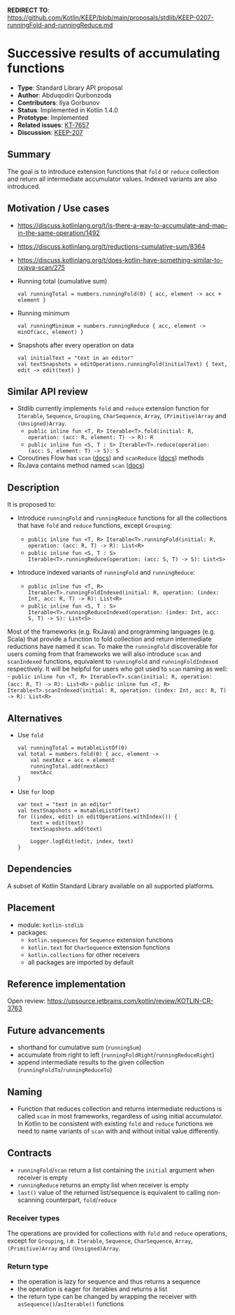**REDIRECT TO**: https://github.com/Kotlin/KEEP/blob/main/proposals/stdlib/KEEP-0207-runningFold-and-runningReduce.md

# Successive results of accumulating functions

* **Type**: Standard Library API proposal
* **Author**: Abduqodiri Qurbonzoda
* **Contributors**: Ilya Gorbunov
* **Status**: Implemented in Kotlin 1.4.0
* **Prototype**: Implemented
* **Related issues**: [KT-7657](https://youtrack.jetbrains.com/issue/KT-7657)
* **Discussion**: [KEEP-207](https://github.com/Kotlin/KEEP/issues/207)


## Summary

The goal is to introduce extension functions that `fold` or `reduce` collection and 
return all intermediate accumulator values. Indexed variants are also introduced.

## Motivation / Use cases

* https://discuss.kotlinlang.org/t/is-there-a-way-to-accumulate-and-map-in-the-same-operation/1492
* https://discuss.kotlinlang.org/t/reductions-cumulative-sum/8364
* https://discuss.kotlinlang.org/t/does-kotlin-have-something-similar-to-rxjava-scan/275

* Running total (cumulative sum)
    ```
    val runningTotal = numbers.runningFold(0) { acc, element -> acc + element }
    ```
* Running minimum
    ```
    val runningMinimum = numbers.runningReduce { acc, element -> minOf(acc, element) }
    ```
* Snapshots after every operation on data
    ```
    val initialText = "text in an editor"
    val textSnapshots = editOperations.runningFold(initialText) { text, edit -> edit(text) }
    ```

## Similar API review

* Stdlib currently implements `fold` and `reduce` extension function for `Iterable`, `Sequence`, `Grouping`, 
`CharSequence`, `Array`, `(Primitive)Array` and `(Unsigned)Array`.
    - `public inline fun <T, R> Iterable<T>.fold(initial: R, operation: (acc: R, element: T) -> R): R`
    - `public inline fun <S, T : S> Iterable<T>.reduce(operation: (acc: S, element: T) -> S): S`
* Coroutines Flow has `scan` ([docs](https://kotlin.github.io/kotlinx.coroutines/kotlinx-coroutines-core/kotlinx.coroutines.flow/scan.html)) and `scanReduce` ([docs](https://kotlin.github.io/kotlinx.coroutines/kotlinx-coroutines-core/kotlinx.coroutines.flow/scan-reduce.html)) methods
* RxJava contains method named `scan` ([docs](http://reactivex.io/documentation/operators/scan.html))

## Description

It is proposed to:
* Introduce `runningFold` and `runningReduce` functions for all the collections that have `fold` and `reduce` functions, except `Grouping`:
    - `public inline fun <T, R> Iterable<T>.runningFold(initial: R, operation: (acc: R, T) -> R): List<R>`
    - `public inline fun <S, T : S> Iterable<T>.runningReduce(operation: (acc: S, T) -> S): List<S>`

* Introduce indexed variants of `runningFold` and `runningReduce`:
    - `public inline fun <T, R> Iterable<T>.runningFoldIndexed(initial: R, operation: (index: Int, acc: R, T) -> R): List<R>`
    - `public inline fun <S, T : S> Iterable<T>.runningReduceIndexed(operation: (index: Int, acc: S, T) -> S): List<S>`

Most of the frameworks (e.g. RxJava) and programming languages (e.g. Scala) that provide a function 
to fold collection and return intermediate reductions have named it `scan`. 
To make the `runningFold` discoverable for users coming from that frameworks 
we will also introduce `scan` and `scanIndexed` functions, equivalent to `runningFold` and `runningFoldIndexed` respectively.
It will be helpful for users who got used to `scan` naming as well:
    - `public inline fun <T, R> Iterable<T>.scan(initial: R, operation: (acc: R, T) -> R): List<R>`
    - `public inline fun <T, R> Iterable<T>.scanIndexed(initial: R, operation: (index: Int, acc: R, T) -> R): List<R>`

## Alternatives

* Use `fold`
    ```
    val runningTotal = mutableListOf(0)
    val total = numbers.fold(0) { acc, element ->
        val nextAcc = acc + element
        runningTotal.add(nextAcc)
        nextAcc
    }
    ```

* Use `for` loop
    ```
    var text = "text in an editor"
    val textSnapshots = mutableListOf(text)
    for ((index, edit) in editOperations.withIndex()) {
        text = edit(text)
        textSnapshots.add(text)

        Logger.logEdit(edit, index, text)
    }
    ```

## Dependencies

A subset of Kotlin Standard Library available on all supported platforms.

## Placement

* module: `kotlin-stdlib`
* packages: 
    - `kotlin.sequences` for `Sequence` extension functions
    - `kotlin.text` for `CharSequence` extension functions
    - `kotlin.collections` for other receivers
    -  all packages are imported by default

## Reference implementation

Open review: https://upsource.jetbrains.com/kotlin/review/KOTLIN-CR-3763

## Future advancements

* shorthand for cumulative sum (`runningSum`)
* accumulate from right to left (`runningFoldRight`/`runningReduceRight`)
* append intermediate results to the given collection (`runningFoldTo`/`runningReduceTo`)

## Naming

* Function that reduces collection and returns intermediate reductions is called `scan` in most frameworks, 
regardless of using initial accumulator. In Kotlin to be consistent with existing `fold` and `reduce` functions 
we need to name variants of `scan` with and without initial value differently.

## Contracts

* `runningFold`/`scan` return a list containing the `initial` argument when receiver is empty
* `runningReduce` returns an empty list when receiver is empty
* `last()` value of the returned list/sequence is equivalent to calling non-scanning counterpart, `fold`/`reduce`

### Receiver types

The operations are provided for collections with `fold` and `reduce` operations, except for `Grouping`, 
i.e. `Iterable`, `Sequence`, `CharSequence`, `Array`, `(Primitive)Array` and `(Unsigned)Array`.

### Return type

 - the operation is lazy for sequence and thus returns a sequence
 - the operation is eager for iterables and returns a list
 - the return type can be changed by wrapping the receiver with `asSequence()`/`asIterable()` functions
